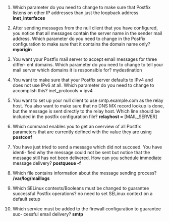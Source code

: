 
1. Which parameter do you need to change to make sure that Postfix listens on
	other IP addresses than just the loopback address
	**inet_interfaces** 
	
2. After sending messages from the null client that you have configured, you
	notice that all messages contain the server name in the sender mail address.
	Which parameter do you need to change in the Postfix configuration to make
	sure that it contains the domain name only?
	**myorigin**

3. You want your Postfix mail server to accept email messages for three differ-
	ent domains. Which parameter do you need to change to tell your mail server
	which domains it is responsible for?
	mydestination
	
4. You want to make sure that your Postfix server defaults to IPv4 and does not
	use IPv6 at all. Which parameter do you need to change to accomplish this?
	inet_protocols = ipv4

5. You want to set up your null client to use smtp.example.com as the relay host.
	You also want to make sure that no DNS MX record lookup is done, but the
	message is sent directly to the relay host. Which line should be included in the
	postfix configuration file?
	**relayhost =** \[MAIL_SERVER]
	
6. Which command enables you to get an overview of all Postfix parameters that
	are currently defined with the value they are using
	**postconf**
	
7. You have just tried to send a message which did not succeed. You have identi-
	fied why the message could not be sent but notice that the message still has
	not been delivered. How can you schedule immediate message delivery?
	**postqueue -f**
	
8. Which file contains information about the message sending process?
	**/var/log/maillogs**
1. Which SELinux contexts/Booleans must be changed to guarantee successful
	Postfix operations?
	no need to set SELinux context on a default setup
	
10. Which service must be added to the firewall configuration to guarantee suc-
	cessful email delivery?
	**smtp**